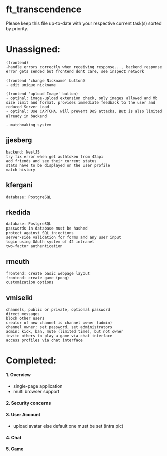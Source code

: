 # ft_transcendence

Please keep this file up-to-date with your respective current task(s) sorted by priority.

# Unassigned:

```
(frontend)
-handle errors correctly when receiving response..., backend response error gets sended but frontend dont care, see inspect network

(frontend 'change Nickname' button)
- edit unique nickname

(frontend 'upload Image' button)
- optinal: image-upload extension check, only images allowed and Mb size limit and format. provides immediate feedback to the user and reduced Server Load
- optinal: Use CAPTCHA, will prevent DoS attacks. But is also limited already in backend

- matchmaking system
```

## jjesberg

```
backend: NestJS
try fix error when get authtoken from 42api
add friends and see their current status
stats have to be displayed on the user profile
match history
```

## kfergani

```
database: PostgreSQL
```

## rkedida

```
database: PostgreSQL
passwords in database must be hashed
protect against SQL injections
server-side validation for forms and any user input
login using OAuth system of 42 intranet
two-factor authentication
```

## rmeuth

```
frontend: create basic webpage layout
frontend: create game (pong)
customization options
```

## vmiseiki

```
channels, public or private, optional password
direct messages
block other users
creator of new channel is channel owner (admin)
channel owner: set password, set administrators
admin: kick, ban, mute (limited time), but not owner
invite others to play a game via chat interface
access profiles via chat interface
```

# Completed:

#### 1. Overview

- single-page application
- multi browser support

#### 2. Security concerns

#### 3. User Account

- upload avatar else default one must be set (intra pic)

#### 4. Chat

#### 5. Game
